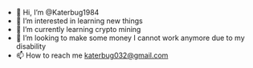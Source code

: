 - 👋 Hi, I’m @Katerbug1984
- 👀 I’m interested in learning new things 
- 🌱 I’m currently learning crypto mining 
- 💞️ I’m looking to make some money I cannot work anymore due to my disability 
- 📫 How to reach me katerbug032@gmail.com

<!---
Katerbug1984/Katerbug1984 is a ✨ special ✨ repository because its `README.md` (this file) appears on your GitHub profile.
You can click the Preview link to take a look at your changes.
--->

